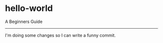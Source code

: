 # hello-world
A Beginners Guide

-----------------
I'm doing some changes so I can write a funny commit.
